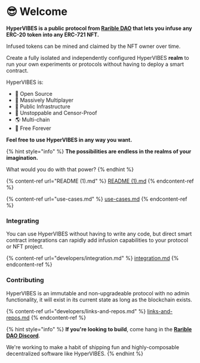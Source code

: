 # 😎 Welcome

**HyperVIBES **is a public protocol from [**Rarible DAO**](https://discord.gg/ZtZqH7nfgG) that lets you infuse any ERC-20 token into any ERC-721 NFT**.**&#x20;

Infused tokens can be mined and claimed by the NFT owner over time.

Create a fully isolated and independently configured HyperVIBES **realm** to run your own experiments or protocols without having to deploy a smart contract.

HyperVIBES is:

* 🎁 Open Source
* 🥳 Massively Multiplayer
* 🌈 Public Infrastructure
* 🚀 Unstoppable and Censor-Proof
* 🌎 Multi-chain
* 💖 Free Forever

**Feel free to use HyperVIBES in any way you want.**

{% hint style="info" %}
**The possibilities are endless in the realms of your imagination.**&#x20;

What would you do with that power?
{% endhint %}

{% content-ref url="README (1).md" %}
[README (1).md](<README (1).md>)
{% endcontent-ref %}

{% content-ref url="use-cases.md" %}
[use-cases.md](use-cases.md)
{% endcontent-ref %}

### Integrating

You can use HyperVIBES without having to write any code, but direct smart contract integrations can rapidly add infusion capabilities to your protocol or NFT project.

{% content-ref url="developers/integration.md" %}
[integration.md](developers/integration.md)
{% endcontent-ref %}

### Contributing

HyperVIBES is an immutable and non-upgradeable protocol with no admin functionality, it will exist in its current state as long as the blockchain exists.&#x20;

{% content-ref url="developers/links-and-repos.md" %}
[links-and-repos.md](developers/links-and-repos.md)
{% endcontent-ref %}

{% hint style="info" %}
**If you're looking to build**, come hang in the [**Rarible DAO Discord**](https://discord.gg/ZtZqH7nfgG).&#x20;

We're working to make a habit of shipping fun and highly-composable decentralized software like HyperVIBES.
{% endhint %}
